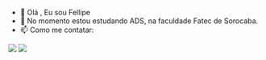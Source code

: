 - 👋 Olá , Eu sou Fellipe
- 🌱 No momento estou estudando ADS, na faculdade Fatec de Sorocaba.
- 📫 Como me contatar:

<div> 
  <a href="https://www.facebook.com/fellipe.almeida.39" target="_blank"><img src="https://img.shields.io/badge/Facebook-1877F2?style=for-the-badge&logo=facebook&logoColor=white" target="_blank"></a>
  <a href="https://wa.me/5515998424391" target="_blank"><img src="https://img.shields.io/badge/WhatsApp-25D366?style=for-the-badge&logo=whatsapp&logoColor=white" target="_blank"></a>
  
   
</div>
